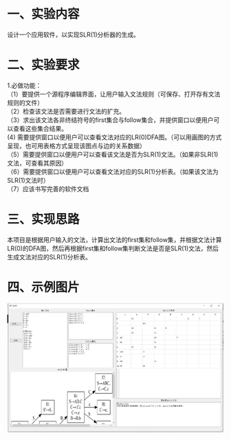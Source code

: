 # 一、实验内容  
设计一个应用软件，以实现SLR(1)分析器的生成。
# 二、实验要求  
1.必做功能：  
 （1）要提供一个源程序编辑界面，让用户输入文法规则（可保存、打开存有文法规则的文件）  
 （2）检查该文法是否需要进行文法的扩充。  
 （3）求出该文法各非终结符号的first集合与follow集合，并提供窗口以便用户可以查看这些集合结果。  
   (4) 需要提供窗口以便用户可以查看文法对应的LR(0)DFA图。（可以用画图的方式呈现，也可用表格方式呈现该图点与边的关系数据）  
 （5）需要提供窗口以便用户可以查看该文法是否为SLR(1)文法。（如果非SLR(1)文法，可查看其原因）  
 （6）需要提供窗口以便用户可以查看文法对应的SLR(1)分析表。（如果该文法为SLR(1)文法时）  
 （7）应该书写完善的软件文档  
# 三、实现思路
本项目是根据用户输入的文法，计算出文法的first集和follow集，并根据文法计算LR(0)的DFA图，然后再根据first集和follow集判断文法是否是SLR(1)文法，然后生成文法对应的SLR(1)分析表。  
# 四、示例图片
![图片](https://github.com/Gao-JF/SLR-1-analysis/blob/main/test.png?raw=true)

